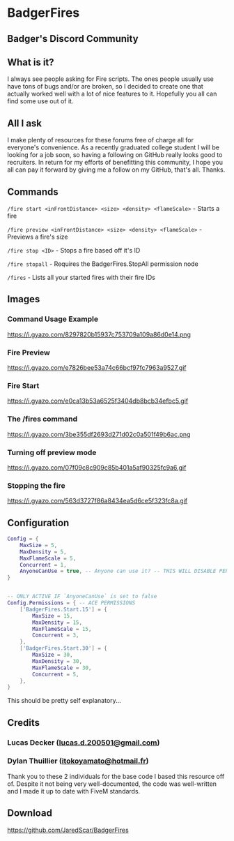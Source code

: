 # BadgerFires
## Badger's Discord Community

## What is it?
I always see people asking for Fire scripts. The ones people usually use have tons of bugs and/or are broken, so I decided to create one that actually worked well with a lot of nice features to it. Hopefully you all can find some use out of it.
## All I ask
I make plenty of resources for these forums free of charge all for everyone's convenience. As a recently graduated college student I will be looking for a job soon, so having a following on GitHub really looks good to recruiters. In return for my efforts of benefitting this community, I hope you all can pay it forward by giving me a follow on my GitHub, that's all. Thanks.

## Commands
`/fire start <inFrontDistance> <size> <density> <flameScale>` - Starts a fire

`/fire preview <inFrontDistance> <size> <density> <flameScale>` - Previews a fire's size

`/fire stop <ID>` - Stops a fire based off it's ID

`/fire stopall` - Requires the BadgerFires.StopAll permission node

`/fires` - Lists all your started fires with their fire IDs

## Images
### Command Usage Example
https://i.gyazo.com/8297820b15937c753709a109a86d0e14.png

### Fire Preview
https://i.gyazo.com/e7826bee53a74c66bcf97fc7963a9527.gif
### Fire Start
https://i.gyazo.com/e0ca13b53a6525f3404db8bcb34efbc5.gif

### The /fires command
https://i.gyazo.com/3be355df2693d271d02c0a501f49b6ac.png

### Turning off preview mode
https://i.gyazo.com/07f09c8c909c85b401a5af90325fc9a6.gif

### Stopping the fire
https://i.gyazo.com/563d3727f86a8434ea5d6ce5f323fc8a.gif

## Configuration
```lua
Config = {
    MaxSize = 5,
    MaxDensity = 5,
    MaxFlameScale = 5,
    Concurrent = 1,
    AnyoneCanUse = true, -- Anyone can use it? -- THIS WILL DISABLE PERMISSIONS
}


-- ONLY ACTIVE IF `AnyoneCanUse` is set to false
Config.Permissions = { -- ACE PERMISSIONS
    ['BadgerFires.Start.15'] = {
        MaxSize = 15,
        MaxDensity = 15,
        MaxFlameScale = 15,
        Concurrent = 3,
    },
    ['BadgerFires.Start.30'] = {
        MaxSize = 30,
        MaxDensity = 30,
        MaxFlameScale = 30,
        Concurrent = 5,
    },
}
```
This should be pretty self explanatory...
## Credits

### Lucas Decker (lucas.d.200501@gmail.com)

### Dylan Thuillier (itokoyamato@hotmail.fr)

Thank you to these 2 individuals for the base code I based this resource off of. Despite it not being very well-documented, the code was well-written and I made it up to date with FiveM standards.
## Download
https://github.com/JaredScar/BadgerFires
